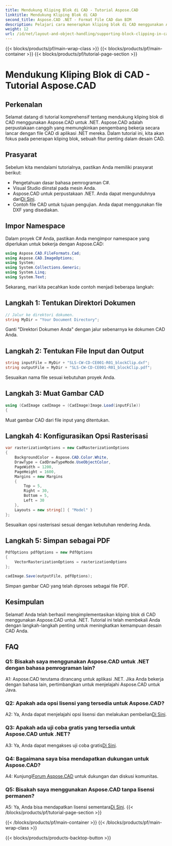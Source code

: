 ```yaml
---
title: Mendukung Kliping Blok di CAD - Tutorial Aspose.CAD
linktitle: Mendukung Kliping Blok di CAD
second_title: Aspose.CAD .NET - Format File CAD dan BIM
description: Pelajari cara menerapkan kliping blok di CAD menggunakan Aspose.CAD untuk .NET. Tingkatkan kemampuan desain Anda dengan tutorial langkah demi langkah ini.
weight: 12
url: /id/net/layout-and-object-handling/supporting-block-clipping-in-cad/
---
```


{{< blocks/products/pf/main-wrap-class >}}
{{< blocks/products/pf/main-container >}}
{{< blocks/products/pf/tutorial-page-section >}}

# Mendukung Kliping Blok di CAD - Tutorial Aspose.CAD

## Perkenalan

Selamat datang di tutorial komprehensif tentang mendukung kliping blok di CAD menggunakan Aspose.CAD untuk .NET. Aspose.CAD adalah perpustakaan canggih yang memungkinkan pengembang bekerja secara lancar dengan file CAD di aplikasi .NET mereka. Dalam tutorial ini, kita akan fokus pada penerapan kliping blok, sebuah fitur penting dalam desain CAD.

## Prasyarat

Sebelum kita mendalami tutorialnya, pastikan Anda memiliki prasyarat berikut:

- Pengetahuan dasar bahasa pemrograman C#.
- Visual Studio diinstal pada mesin Anda.
-  Aspose.CAD untuk perpustakaan .NET. Anda dapat mengunduhnya dari[Di Sini](https://releases.aspose.com/cad/net/).
- Contoh file CAD untuk tujuan pengujian. Anda dapat menggunakan file DXF yang disediakan.

## Impor Namespace

Dalam proyek C# Anda, pastikan Anda mengimpor namespace yang diperlukan untuk bekerja dengan Aspose.CAD:

```csharp
using Aspose.CAD.FileFormats.Cad;
using Aspose.CAD.ImageOptions;
using System;
using System.Collections.Generic;
using System.Linq;
using System.Text;
```

Sekarang, mari kita pecahkan kode contoh menjadi beberapa langkah:

## Langkah 1: Tentukan Direktori Dokumen

```csharp
// Jalur ke direktori dokumen.
string MyDir = "Your Document Directory";
```

Ganti "Direktori Dokumen Anda" dengan jalur sebenarnya ke dokumen CAD Anda.

## Langkah 2: Tentukan File Input dan Output

```csharp
string inputFile = MyDir + "SLS-CW-CD-CE001-R01_blockClip.dxf";
string outputFile = MyDir + "SLS-CW-CD-CE001-R01_blockClip.pdf";
```

Sesuaikan nama file sesuai kebutuhan proyek Anda.

## Langkah 3: Muat Gambar CAD

```csharp
using (CadImage cadImage = (CadImage)Image.Load(inputFile))
{
```

Muat gambar CAD dari file input yang ditentukan.

## Langkah 4: Konfigurasikan Opsi Rasterisasi

```csharp
var rasterizationOptions = new CadRasterizationOptions
{
    BackgroundColor = Aspose.CAD.Color.White,
    DrawType = CadDrawTypeMode.UseObjectColor,
    PageWidth = 1200,
    PageHeight = 1600,
    Margins = new Margins
    {
        Top = 5,
        Right = 30,
        Bottom = 5,
        Left = 30
    },
    Layouts = new string[] { "Model" }
};
```

Sesuaikan opsi rasterisasi sesuai dengan kebutuhan rendering Anda.

## Langkah 5: Simpan sebagai PDF

```csharp
PdfOptions pdfOptions = new PdfOptions
{
    VectorRasterizationOptions = rasterizationOptions
};

cadImage.Save(outputFile, pdfOptions);
```

Simpan gambar CAD yang telah diproses sebagai file PDF.

## Kesimpulan

Selamat! Anda telah berhasil mengimplementasikan kliping blok di CAD menggunakan Aspose.CAD untuk .NET. Tutorial ini telah membekali Anda dengan langkah-langkah penting untuk meningkatkan kemampuan desain CAD Anda.

## FAQ

### Q1: Bisakah saya menggunakan Aspose.CAD untuk .NET dengan bahasa pemrograman lain?

A1: Aspose.CAD terutama dirancang untuk aplikasi .NET. Jika Anda bekerja dengan bahasa lain, pertimbangkan untuk menjelajahi Aspose.CAD untuk Java.

### Q2: Apakah ada opsi lisensi yang tersedia untuk Aspose.CAD?

 A2: Ya, Anda dapat menjelajahi opsi lisensi dan melakukan pembelian[Di Sini](https://purchase.aspose.com/buy).

### Q3: Apakah ada uji coba gratis yang tersedia untuk Aspose.CAD untuk .NET?

 A3: Ya, Anda dapat mengakses uji coba gratis[Di Sini](https://releases.aspose.com/).

### Q4: Bagaimana saya bisa mendapatkan dukungan untuk Aspose.CAD?

 A4: Kunjungi[Forum Aspose.CAD](https://forum.aspose.com/c/cad/19) untuk dukungan dan diskusi komunitas.

### Q5: Bisakah saya menggunakan Aspose.CAD tanpa lisensi permanen?

 A5: Ya, Anda bisa mendapatkan lisensi sementara[Di Sini](https://purchase.aspose.com/temporary-license/).
{{< /blocks/products/pf/tutorial-page-section >}}

{{< /blocks/products/pf/main-container >}}
{{< /blocks/products/pf/main-wrap-class >}}

{{< blocks/products/products-backtop-button >}}
